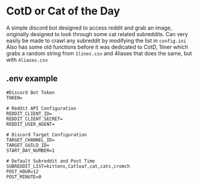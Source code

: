 # CotD or Cat of the Day

A simple discord bot designed to access reddit and grab an image, originally designed to look through some cat related subreddits. Can very easily be made to crawl any subreddit by modifying the list in `config.ini`
Also has some old functions before it was dedicated to CotD, 1liner which grabs a random string from `1lines.csv` and 4liases that does the same, but with `4liases.csv`


## .env example
```
#Discord Bot Token
TOKEN=

# Reddit API Configuration
REDDIT_CLIENT_ID=
REDDIT_CLIENT_SECRET=
REDDIT_USER_AGENT=

# Discord Target Configuration
TARGET_CHANNEL_ID=
TARGET_GUILD_ID=
START_DAY_NUMBER=1

# Default Subreddit and Post Time
SUBREDDIT_LIST=kittens,Catloaf,cat,cats,cromch
POST_HOUR=12
POST_MINUTE=0
```
